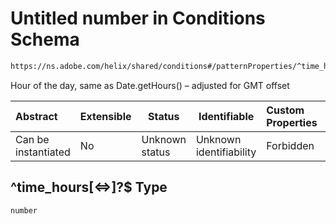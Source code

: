 # Untitled number in Conditions Schema

```txt
https://ns.adobe.com/helix/shared/conditions#/patternProperties/^time_hours[<=>]?$
```

Hour of the day, same as Date.getHours() – adjusted for GMT offset


| Abstract            | Extensible | Status         | Identifiable            | Custom Properties | Additional Properties | Access Restrictions | Defined In                                                                |
| :------------------ | ---------- | -------------- | ----------------------- | :---------------- | --------------------- | ------------------- | ------------------------------------------------------------------------- |
| Can be instantiated | No         | Unknown status | Unknown identifiability | Forbidden         | Allowed               | none                | [conditions.schema.json\*](conditions.schema.json "open original schema") |

## ^time_hours\[&lt;=>]?$ Type

`number`

